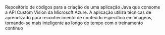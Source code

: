 Repositório de códigos para a criação de uma aplicação Java que consome a API Custom Vision da Microsoft Azure. A aplicação utiliza técnicas de aprendizado para reconhecimento de conteúdo específico em imagens, tornando-se mais inteligente ao longo do tempo com o treinamento contínuo
